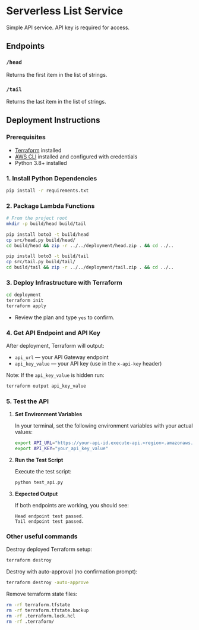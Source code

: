 # Serverless List Service

Simple API service. API key is required for access.

## Endpoints

### `/head`

Returns the first item in the list of strings.

### `/tail`

Returns the last item in the list of strings.

## Deployment Instructions

### Prerequisites

- [Terraform](https://www.terraform.io/downloads.html) installed
- [AWS CLI](https://docs.aws.amazon.com/cli/latest/userguide/getting-started-install.html) installed and configured with credentials
- Python 3.8+ installed

### 1. Install Python Dependencies

```sh
pip install -r requirements.txt
```

### 2. Package Lambda Functions

```sh
# From the project root
mkdir -p build/head build/tail

pip install boto3 -t build/head
cp src/head.py build/head/
cd build/head && zip -r ../../deployment/head.zip . && cd ../..

pip install boto3 -t build/tail
cp src/tail.py build/tail/
cd build/tail && zip -r ../../deployment/tail.zip . && cd ../..
```

### 3. Deploy Infrastructure with Terraform

```sh
cd deployment
terraform init
terraform apply
```

- Review the plan and type `yes` to confirm.

### 4. Get API Endpoint and API Key

After deployment, Terraform will output:

- `api_url` — your API Gateway endpoint
- `api_key_value` — your API key (use in the `x-api-key` header)

Note: If the `api_key_value` is hidden run:

```sh
terraform output api_key_value
```

### 5. Test the API

1. **Set Environment Variables**

   In your terminal, set the following environment variables with your actual values:

   ```sh
   export API_URL="https://your-api-id.execute-api.<region>.amazonaws.com/prod"
   export API_KEY="your_api_key_value"
   ```

2. **Run the Test Script**

   Execute the test script:

   ```sh
   python test_api.py
   ```

3. **Expected Output**

   If both endpoints are working, you should see:

   ```
   Head endpoint test passed.
   Tail endpoint test passed.
   ```

### Other useful commands

Destroy deployed Terraform setup:

```sh
terraform destroy
```

Destroy with auto-approval (no confirmation prompt):

```sh
terraform destroy -auto-approve
```

Remove terraform state files:

```sh
rm -rf terraform.tfstate
rm -rf terraform.tfstate.backup
rm -rf .terraform.lock.hcl
rm -rf .terraform/
```
